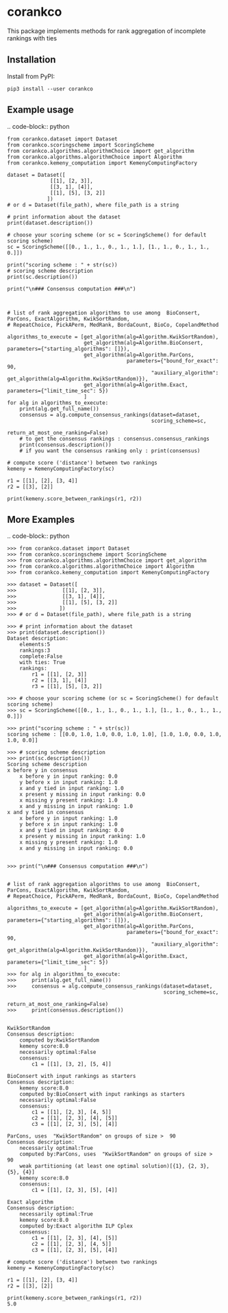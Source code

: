 corankco
===============

This package implements methods for rank aggregation of incomplete rankings with ties 

Installation
------------

Install from PyPI:

``pip3 install --user corankco``


Example usage
-------------

.. code-block:: python

    from corankco.dataset import Dataset
    from corankco.scoringscheme import ScoringScheme
    from corankco.algorithms.algorithmChoice import get_algorithm
    from corankco.algorithms.algorithmChoice import Algorithm
    from corankco.kemeny_computation import KemenyComputingFactory
    
    dataset = Dataset([
                  [[1], [2, 3]],
                  [[3, 1], [4]],
                  [[1], [5], [3, 2]]
                 ])
    # or d = Dataset(file_path), where file_path is a string
    
    # print information about the dataset
    print(dataset.description())
    
    # choose your scoring scheme (or sc = ScoringScheme() for default scoring scheme)
    sc = ScoringScheme([[0., 1., 1., 0., 1., 1.], [1., 1., 0., 1., 1., 0.]])
    
    print("scoring scheme : " + str(sc))
    # scoring scheme description
    print(sc.description())
    
    print("\n### Consensus computation ###\n")
    

    
    # list of rank aggregation algorithms to use among  BioConsert, ParCons, ExactAlgorithm, KwikSortRandom, 
    # RepeatChoice, PickAPerm, MedRank, BordaCount, BioCo, CopelandMethod
   
    algorithms_to_execute = [get_algorithm(alg=Algorithm.KwikSortRandom),
                             get_algorithm(alg=Algorithm.BioConsert, parameters={"starting_algorithms": []}),
                             get_algorithm(alg=Algorithm.ParCons, 
                                           parameters={"bound_for_exact": 90,
                                                   "auxiliary_algorithm": get_algorithm(alg=Algorithm.KwikSortRandom)}),
                             get_algorithm(alg=Algorithm.Exact, parameters={"limit_time_sec": 5})
                             ]
    for alg in algorithms_to_execute:
        print(alg.get_full_name())
        consensus = alg.compute_consensus_rankings(dataset=dataset, 
                                                   scoring_scheme=sc, 
                                                   return_at_most_one_ranking=False)
        # to get the consensus rankings : consensus.consensus_rankings
        print(consensus.description())
        # if you want the consensus ranking only : print(consensus)
    
    # compute score ('distance') between two rankings
    kemeny = KemenyComputingFactory(sc)
    
    r1 = [[1], [2], [3, 4]]
    r2 = [[3], [2]]
    
    print(kemeny.score_between_rankings(r1, r2))
    

More Examples
-------------

.. code-block:: python

    >>> from corankco.dataset import Dataset
    >>> from corankco.scoringscheme import ScoringScheme
    >>> from corankco.algorithms.algorithmChoice import get_algorithm
    >>> from corankco.algorithms.algorithmChoice import Algorithm
    >>> from corankco.kemeny_computation import KemenyComputingFactory
    
    >>> dataset = Dataset([
    >>>               [[1], [2, 3]],
    >>>               [[3, 1], [4]],
    >>>               [[1], [5], [3, 2]]
    >>>              ])
    >>> # or d = Dataset(file_path), where file_path is a string
    
    >>> # print information about the dataset
    >>> print(dataset.description())
    Dataset description:
        elements:5
        rankings:3
        complete:False
        with ties: True
        rankings:
            r1 = [[1], [2, 3]]
            r2 = [[3, 1], [4]]
            r3 = [[1], [5], [3, 2]]
              
    >>> # choose your scoring scheme (or sc = ScoringScheme() for default scoring scheme)
    >>> sc = ScoringScheme([[0., 1., 1., 0., 1., 1.], [1., 1., 0., 1., 1., 0.]])
    
    >>> print("scoring scheme : " + str(sc))
    scoring scheme : [[0.0, 1.0, 1.0, 0.0, 1.0, 1.0], [1.0, 1.0, 0.0, 1.0, 1.0, 0.0]]

    >>> # scoring scheme description
    >>> print(sc.description())
    Scoring scheme description
	x before y in consensus
		x before y in input ranking: 0.0
		y before x in input ranking: 1.0
		x and y tied in input ranking: 1.0
		x present y missing in input ranking: 0.0
		x missing y present ranking: 1.0
		x and y missing in input ranking: 1.0
	x and y tied in consensus
		x before y in input ranking: 1.0
		y before x in input ranking: 1.0
		x and y tied in input ranking: 0.0
		x present y missing in input ranking: 1.0
		x missing y present ranking: 1.0
		x and y missing in input ranking: 0.0

    
    >>> print("\n### Consensus computation ###\n")
    
       
    # list of rank aggregation algorithms to use among  BioConsert, ParCons, ExactAlgorithm, KwikSortRandom, 
    # RepeatChoice, PickAPerm, MedRank, BordaCount, BioCo, CopelandMethod
   
    algorithms_to_execute = [get_algorithm(alg=Algorithm.KwikSortRandom),
                             get_algorithm(alg=Algorithm.BioConsert, parameters={"starting_algorithms": []}),
                             get_algorithm(alg=Algorithm.ParCons, 
                                           parameters={"bound_for_exact": 90,
                                                   "auxiliary_algorithm": get_algorithm(alg=Algorithm.KwikSortRandom)}),
                             get_algorithm(alg=Algorithm.Exact, parameters={"limit_time_sec": 5})
                             ]
    >>> for alg in algorithms_to_execute:
    >>>     print(alg.get_full_name())
    >>>     consensus = alg.compute_consensus_rankings(dataset=dataset, 
                                                       scoring_scheme=sc, 
                                                       return_at_most_one_ranking=False)
    >>>     print(consensus.description())
    

    KwikSortRandom
    Consensus description:
        computed by:KwikSortRandom
        kemeny score:8.0
        necessarily optimal:False
        consensus:
            c1 = [[1], [3, 2], [5, 4]]
            
    BioConsert with input rankings as starters
    Consensus description:
        kemeny score:8.0
        computed by:BioConsert with input rankings as starters
        necessarily optimal:False
        consensus:
            c1 = [[1], [2, 3], [4, 5]]
            c2 = [[1], [2, 3], [4], [5]]
            c3 = [[1], [2, 3], [5], [4]]
            
    ParCons, uses  "KwikSortRandom" on groups of size >  90
    Consensus description:
        necessarily optimal:True
        computed by:ParCons, uses  "KwikSortRandom" on groups of size >  90
        weak partitioning (at least one optimal solution)[{1}, {2, 3}, {5}, {4}]
        kemeny score:8.0
        consensus:
            c1 = [[1], [2, 3], [5], [4]]
            
    Exact algorithm
    Consensus description:
        necessarily optimal:True
        kemeny score:8.0
        computed by:Exact algorithm ILP Cplex
        consensus:
            c1 = [[1], [2, 3], [4], [5]]
            c2 = [[1], [2, 3], [4, 5]]
            c3 = [[1], [2, 3], [5], [4]]
            
    # compute score ('distance') between two rankings
    kemeny = KemenyComputingFactory(sc)
    
    r1 = [[1], [2], [3, 4]]
    r2 = [[3], [2]]
    
    print(kemeny.score_between_rankings(r1, r2))
    5.0
    
    
